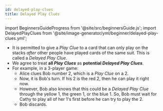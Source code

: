 ```yaml
---
id: delayed-play-clues
title: Delayed Play Clues
---
```


import BeginnersGuideProgress from '@site/src/beginnersGuide.js';
import DelayedPlayClues from '@site/image-generator/yml/beginner/delayed-play-clues.yml';

<BeginnersGuideProgress id="delayed-play-clues" />

- It is permitted to give a *Play Clue* to a card that can only play on the stacks *after* other people have played cards of the same suit. This is called a *Delayed Play Clue*.
- We agree to treat **all *Play Clues*** as **potential *Delayed Play Clues***.
- For example, in a 3-player game:
  - Alice clues Bob number 2, which is a *Play Clue* on a 2.
  - Now, it is Bob's turn. If his 2 is the red 2, then he can play it right now.
  - However, Bob also knows that this could be a *Delayed Play Clue* through the yellow 1, the green 1, or the blue 1. So, Bob must wait for Cathy to play all of her 1's first before he can try to play the 2.
  - Bob discards.

<DelayedPlayClues />
